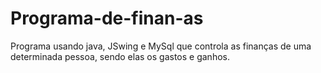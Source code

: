# Programa-de-finan-as
Programa usando java, JSwing e MySql que controla as finanças de uma determinada pessoa, sendo elas os gastos e ganhos.

